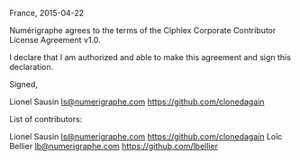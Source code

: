 France, 2015-04-22

Numérigraphe agrees to the terms of the Ciphlex Corporate Contributor License
Agreement v1.0.

I declare that I am authorized and able to make this agreement and sign this
declaration.

Signed,

Lionel Sausin ls@numerigraphe.com https://github.com/clonedagain

List of contributors:

Lionel Sausin ls@numerigraphe.com https://github.com/clonedagain
Loïc Bellier lb@numerigraphe.com https://github.com/lbellier
